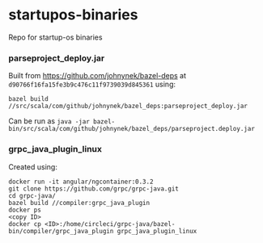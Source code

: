 # startupos-binaries
Repo for startup-os binaries

### parseproject_deploy.jar
Built from https://github.com/johnynek/bazel-deps at `d90766f16fa15fe3b9c476c11f9739039d845361` using:

`bazel build //src/scala/com/github/johnynek/bazel_deps:parseproject_deploy.jar`

Can be run as
`java -jar bazel-bin/src/scala/com/github/johnynek/bazel_deps/parseproject.deploy.jar`

### grpc_java_plugin_linux
Created using:
```
docker run -it angular/ngcontainer:0.3.2
git clone https://github.com/grpc/grpc-java.git
cd grpc-java/
bazel build //compiler:grpc_java_plugin
docker ps
<copy ID>
docker cp <ID>:/home/circleci/grpc-java/bazel-bin/compiler/grpc_java_plugin grpc_java_plugin_linux
```
